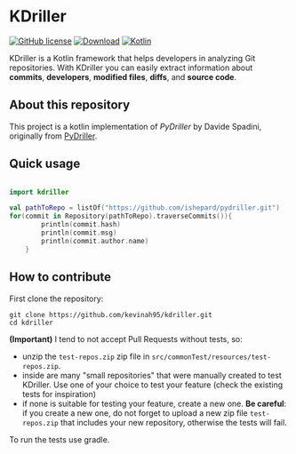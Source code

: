# KDriller

[![GitHub license](https://img.shields.io/badge/license-Apache%20License%202.0-blue.svg?style=flat)](https://www.apache.org/licenses/LICENSE-2.0)
[![Download](https://img.shields.io/maven-central/v/io.github.kevinah95/kdriller/0.1.7)](https://central.sonatype.com/artifact/io.github.kevinah95/kdriller) <!--- x-release-please-version -->
[![Kotlin](https://img.shields.io/badge/kotlin-1.9.0-blue.svg?logo=kotlin)](http://kotlinlang.org)

KDriller is a Kotlin framework that helps developers in analyzing Git repositories. With KDriller you can easily extract information about **commits**, **developers**, **modified files**, **diffs**, and **source code**. 

## About this repository

This project is a kotlin implementation of *PyDriller* by Davide Spadini, originally from
[PyDriller](https://github.com/ishepard/pydriller).

## Quick usage

```kotlin

import kdriller

val pathToRepo = listOf("https://github.com/ishepard/pydriller.git")
for(commit in Repository(pathToRepo).traverseCommits()){
        println(commit.hash)
        println(commit.msg)
        println(commit.author.name)
    }
```

## How to contribute
First clone the repository:
```
git clone https://github.com/kevinah95/kdriller.git
cd kdriller
```

**(Important)** I tend to not accept Pull Requests without tests, so:

- unzip the `test-repos.zip` zip file in `src/commonTest/resources/test-repos.zip`.
- inside are many "small repositories" that were manually created to test KDriller. Use one of your choice to test your feature (check the existing tests for inspiration)
- if none is suitable for testing your feature, create a new one. **Be careful**: if you create a new one, do not forget to upload a new zip file `test-repos.zip` that includes your new repository, otherwise the tests will fail.

To run the tests use gradle.
